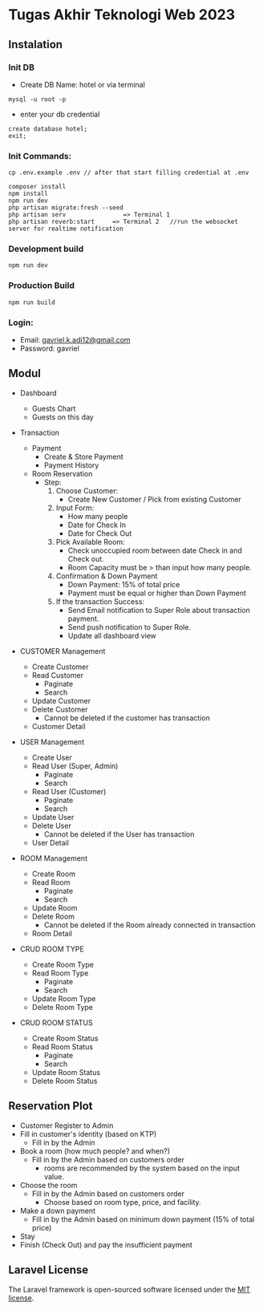 # Tugas Akhir Teknologi Web 2023

## Instalation

### Init DB

-   Create DB Name: hotel
    or via terminal

```
mysql -u root -p
```

- enter your db credential

```
create database hotel;
exit;
```

### Init Commands:

```
cp .env.example .env // after that start filling credential at .env

composer install
npm install
npm run dev
php artisan migrate:fresh --seed
php artisan serv                => Terminal 1
php artisan reverb:start     => Terminal 2   //run the websocket server for realtime notification
```

### Development build

```
npm run dev
```

### Production Build

```
npm run build
```

### Login:

-   Email: gavriel.k.adi12@gmail.com
-   Password: gavriel

## Modul

-   Dashboard
    -   Guests Chart
    -   Guests on this day

-   Transaction
    -   Payment
        -   Create & Store Payment
        -   Payment History
    -   Room Reservation
        -   Step:
            1. Choose Customer:
                - Create New Customer / Pick from existing Customer
            2. Input Form:
                - How many people
                - Date for Check In
                - Date for Check Out
            3. Pick Available Room:
                - Check unoccupied room between date Check in and Check out.
                - Room Capacity must be > than input how many people.
            4. Confirmation & Down Payment
                - Down Payment: 15% of total price
                - Payment must be equal or higher than Down Payment
            5. If the transaction Success:
                - Send Email notification to Super Role about transaction payment.
                - Send push notification to Super Role.
                - Update all dashboard view

-   CUSTOMER Management
    -   Create Customer
    -   Read Customer
        -   Paginate
        -   Search
    -   Update Customer
    -   Delete Customer
        -   Cannot be deleted if the customer has transaction
    -   Customer Detail

-   USER Management
    -   Create User
    -   Read User (Super, Admin)
        -   Paginate
        -   Search
    -   Read User (Customer)
        -   Paginate
        -   Search
    -   Update User
    -   Delete User
        -   Cannot be deleted if the User has transaction
    -   User Detail

-   ROOM Management
    -   Create Room
    -   Read Room
        -   Paginate
        -   Search
    -   Update Room
    -   Delete Room
        -   Cannot be deleted if the Room already connected in transaction
    -   Room Detail

-   CRUD ROOM TYPE
    -   Create Room Type
    -   Read Room Type
        -   Paginate
        -   Search
    -   Update Room Type
    -   Delete Room Type

-   CRUD ROOM STATUS
    -   Create Room Status
    -   Read Room Status
        -   Paginate
        -   Search
    -   Update Room Status
    -   Delete Room Status

## Reservation Plot

-   Customer Register to Admin
-   Fill in customer's identity (based on KTP)
    -   Fill in by the Admin
-   Book a room (how much people? and when?)
    -   Fill in by the Admin based on customers order
        -   rooms are recommended by the system based on the input value.
-   Choose the room
    -   Fill in by the Admin based on customers order
        -   Choose based on room type, price, and facility.
-   Make a down payment
    -   Fill in by the Admin based on minimum down payment (15% of total price)
-   Stay
-   Finish (Check Out) and pay the insufficient payment

## Laravel License

The Laravel framework is open-sourced software licensed under the [MIT license](https://opensource.org/licenses/MIT).